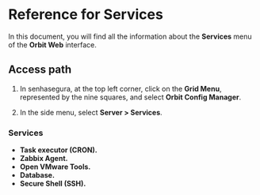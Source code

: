 # Reference for Services

In this document, you will find all the information about the **Services** menu of the **Orbit Web** interface.

## Access path

1. In senhasegura, at the top left corner, click on the **Grid Menu**, represented by the nine squares, and select **Orbit Config Manager**.

1. In the side menu, select **Server > Services**.

### Services

* **Task executor (CRON).**
* **Zabbix Agent.**
* **Open VMware Tools.**
* **Database.**
* **Secure Shell (SSH).**